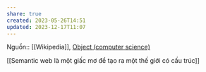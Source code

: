 ```yaml
---
share: true
created: 2023-05-26T14:51
updated: 2023-12-17T11:07
---
```

Nguồn:: [[Wikipedia]], [Object (computer science)](https://en.wikipedia.org/wiki/Object_(computer_science))

[[Semantic web là một giấc mơ để tạo ra một thế giới có cấu trúc]] 